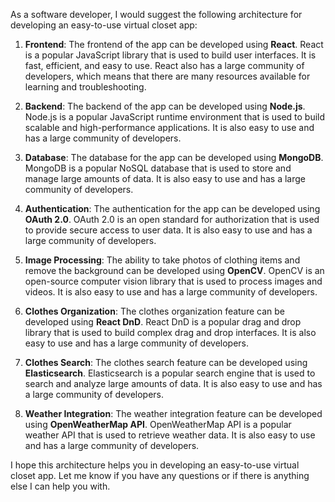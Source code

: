 As a software developer, I would suggest the following architecture for developing an easy-to-use virtual closet app:

1. **Frontend**: The frontend of the app can be developed using **React**. React is a popular JavaScript library that is used to build user interfaces. It is fast, efficient, and easy to use. React also has a large community of developers, which means that there are many resources available for learning and troubleshooting.

2. **Backend**: The backend of the app can be developed using **Node.js**. Node.js is a popular JavaScript runtime environment that is used to build scalable and high-performance applications. It is also easy to use and has a large community of developers.

3. **Database**: The database for the app can be developed using **MongoDB**. MongoDB is a popular NoSQL database that is used to store and manage large amounts of data. It is also easy to use and has a large community of developers.

4. **Authentication**: The authentication for the app can be developed using **OAuth 2.0**. OAuth 2.0 is an open standard for authorization that is used to provide secure access to user data. It is also easy to use and has a large community of developers.

5. **Image Processing**: The ability to take photos of clothing items and remove the background can be developed using **OpenCV**. OpenCV is an open-source computer vision library that is used to process images and videos. It is also easy to use and has a large community of developers.

6. **Clothes Organization**: The clothes organization feature can be developed using **React DnD**. React DnD is a popular drag and drop library that is used to build complex drag and drop interfaces. It is also easy to use and has a large community of developers.

7. **Clothes Search**: The clothes search feature can be developed using **Elasticsearch**. Elasticsearch is a popular search engine that is used to search and analyze large amounts of data. It is also easy to use and has a large community of developers.

8. **Weather Integration**: The weather integration feature can be developed using **OpenWeatherMap API**. OpenWeatherMap API is a popular weather API that is used to retrieve weather data. It is also easy to use and has a large community of developers.

I hope this architecture helps you in developing an easy-to-use virtual closet app. Let me know if you have any questions or if there is anything else I can help you with.
